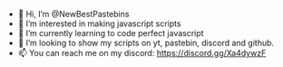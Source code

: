 - 👋 Hi, I’m @NewBestPastebins
- 👀 I’m interested in making javascript scripts
- 🌱 I’m currently learning to code perfect javascript
- 💞️ I’m looking to show my scripts on yt, pastebin, discord and github.
- 📫 You can reach me on my discord: https://discord.gg/Xa4dywzF

<!---
NewBestPastebins is a ✨ special ✨ repository because its `README.md` (this file) appears on your GitHub profile.
You can click the Preview link to take a look at your changes.
--->
